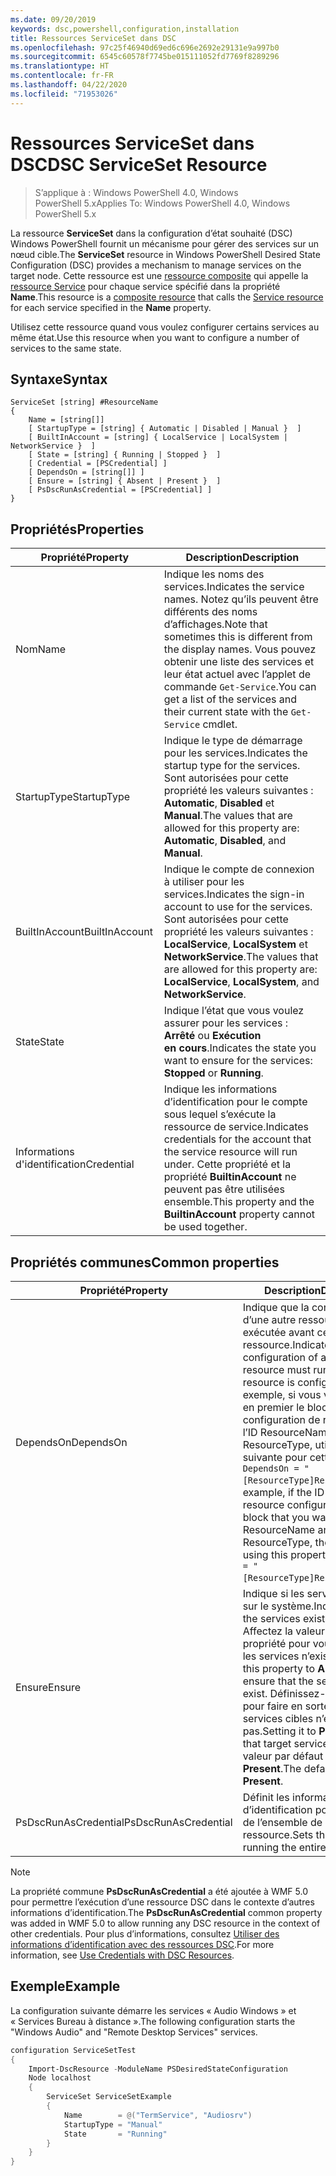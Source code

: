```yaml
---
ms.date: 09/20/2019
keywords: dsc,powershell,configuration,installation
title: Ressources ServiceSet dans DSC
ms.openlocfilehash: 97c25f46940d69ed6c696e2692e29131e9a997b0
ms.sourcegitcommit: 6545c60578f7745be015111052fd7769f8289296
ms.translationtype: HT
ms.contentlocale: fr-FR
ms.lasthandoff: 04/22/2020
ms.locfileid: "71953026"
---
```

# <a name="dsc-serviceset-resource"></a><span data-ttu-id="bf5c2-103">Ressources ServiceSet dans DSC</span><span class="sxs-lookup"><span data-stu-id="bf5c2-103">DSC ServiceSet Resource</span></span>

> <span data-ttu-id="bf5c2-104">S’applique à : Windows PowerShell 4.0, Windows PowerShell 5.x</span><span class="sxs-lookup"><span data-stu-id="bf5c2-104">Applies To: Windows PowerShell 4.0, Windows PowerShell 5.x</span></span>

<span data-ttu-id="bf5c2-105">La ressource **ServiceSet** dans la configuration d’état souhaité (DSC) Windows PowerShell fournit un mécanisme pour gérer des services sur un nœud cible.</span><span class="sxs-lookup"><span data-stu-id="bf5c2-105">The **ServiceSet** resource in Windows PowerShell Desired State Configuration (DSC) provides a mechanism to manage services on the target node.</span></span> <span data-ttu-id="bf5c2-106">Cette ressource est une [ressource composite](../../../resources/authoringResourceComposite.md) qui appelle la [ressource Service](serviceResource.md) pour chaque service spécifié dans la propriété **Name**.</span><span class="sxs-lookup"><span data-stu-id="bf5c2-106">This resource is a [composite resource](../../../resources/authoringResourceComposite.md) that calls the [Service resource](serviceResource.md) for each service specified in the **Name** property.</span></span>

<span data-ttu-id="bf5c2-107">Utilisez cette ressource quand vous voulez configurer certains services au même état.</span><span class="sxs-lookup"><span data-stu-id="bf5c2-107">Use this resource when you want to configure a number of services to the same state.</span></span>

## <a name="syntax"></a><span data-ttu-id="bf5c2-108">Syntaxe</span><span class="sxs-lookup"><span data-stu-id="bf5c2-108">Syntax</span></span>

```Syntax
ServiceSet [string] #ResourceName
{
    Name = [string[]]
    [ StartupType = [string] { Automatic | Disabled | Manual }  ]
    [ BuiltInAccount = [string] { LocalService | LocalSystem | NetworkService }  ]
    [ State = [string] { Running | Stopped }  ]
    [ Credential = [PSCredential] ]
    [ DependsOn = [string[]] ]
    [ Ensure = [string] { Absent | Present }  ]
    [ PsDscRunAsCredential = [PSCredential] ]
}
```

## <a name="properties"></a><span data-ttu-id="bf5c2-109">Propriétés</span><span class="sxs-lookup"><span data-stu-id="bf5c2-109">Properties</span></span>

|<span data-ttu-id="bf5c2-110">Propriété</span><span class="sxs-lookup"><span data-stu-id="bf5c2-110">Property</span></span> |<span data-ttu-id="bf5c2-111">Description</span><span class="sxs-lookup"><span data-stu-id="bf5c2-111">Description</span></span> |
|---|---|
|<span data-ttu-id="bf5c2-112">Nom</span><span class="sxs-lookup"><span data-stu-id="bf5c2-112">Name</span></span> |<span data-ttu-id="bf5c2-113">Indique les noms des services.</span><span class="sxs-lookup"><span data-stu-id="bf5c2-113">Indicates the service names.</span></span> <span data-ttu-id="bf5c2-114">Notez qu’ils peuvent être différents des noms d’affichages.</span><span class="sxs-lookup"><span data-stu-id="bf5c2-114">Note that sometimes this is different from the display names.</span></span> <span data-ttu-id="bf5c2-115">Vous pouvez obtenir une liste des services et leur état actuel avec l’applet de commande `Get-Service`.</span><span class="sxs-lookup"><span data-stu-id="bf5c2-115">You can get a list of the services and their current state with the `Get-Service` cmdlet.</span></span> |
|<span data-ttu-id="bf5c2-116">StartupType</span><span class="sxs-lookup"><span data-stu-id="bf5c2-116">StartupType</span></span> |<span data-ttu-id="bf5c2-117">Indique le type de démarrage pour les services.</span><span class="sxs-lookup"><span data-stu-id="bf5c2-117">Indicates the startup type for the services.</span></span> <span data-ttu-id="bf5c2-118">Sont autorisées pour cette propriété les valeurs suivantes : **Automatic**, **Disabled** et **Manual**.</span><span class="sxs-lookup"><span data-stu-id="bf5c2-118">The values that are allowed for this property are: **Automatic**, **Disabled**, and **Manual**.</span></span> |
|<span data-ttu-id="bf5c2-119">BuiltInAccount</span><span class="sxs-lookup"><span data-stu-id="bf5c2-119">BuiltInAccount</span></span> |<span data-ttu-id="bf5c2-120">Indique le compte de connexion à utiliser pour les services.</span><span class="sxs-lookup"><span data-stu-id="bf5c2-120">Indicates the sign-in account to use for the services.</span></span> <span data-ttu-id="bf5c2-121">Sont autorisées pour cette propriété les valeurs suivantes : **LocalService**, **LocalSystem** et **NetworkService**.</span><span class="sxs-lookup"><span data-stu-id="bf5c2-121">The values that are allowed for this property are: **LocalService**, **LocalSystem**, and **NetworkService**.</span></span> |
|<span data-ttu-id="bf5c2-122">State</span><span class="sxs-lookup"><span data-stu-id="bf5c2-122">State</span></span> |<span data-ttu-id="bf5c2-123">Indique l’état que vous voulez assurer pour les services : **Arrêté** ou **Exécution en cours**.</span><span class="sxs-lookup"><span data-stu-id="bf5c2-123">Indicates the state you want to ensure for the services: **Stopped** or **Running**.</span></span> |
|<span data-ttu-id="bf5c2-124">Informations d'identification</span><span class="sxs-lookup"><span data-stu-id="bf5c2-124">Credential</span></span> |<span data-ttu-id="bf5c2-125">Indique les informations d’identification pour le compte sous lequel s’exécute la ressource de service.</span><span class="sxs-lookup"><span data-stu-id="bf5c2-125">Indicates credentials for the account that the service resource will run under.</span></span> <span data-ttu-id="bf5c2-126">Cette propriété et la propriété **BuiltinAccount** ne peuvent pas être utilisées ensemble.</span><span class="sxs-lookup"><span data-stu-id="bf5c2-126">This property and the **BuiltinAccount** property cannot be used together.</span></span> |

## <a name="common-properties"></a><span data-ttu-id="bf5c2-127">Propriétés communes</span><span class="sxs-lookup"><span data-stu-id="bf5c2-127">Common properties</span></span>

|<span data-ttu-id="bf5c2-128">Propriété</span><span class="sxs-lookup"><span data-stu-id="bf5c2-128">Property</span></span> |<span data-ttu-id="bf5c2-129">Description</span><span class="sxs-lookup"><span data-stu-id="bf5c2-129">Description</span></span> |
|---|---|
|<span data-ttu-id="bf5c2-130">DependsOn</span><span class="sxs-lookup"><span data-stu-id="bf5c2-130">DependsOn</span></span> |<span data-ttu-id="bf5c2-131">Indique que la configuration d’une autre ressource doit être exécutée avant celle de cette ressource.</span><span class="sxs-lookup"><span data-stu-id="bf5c2-131">Indicates that the configuration of another resource must run before this resource is configured.</span></span> <span data-ttu-id="bf5c2-132">Par exemple, si vous voulez exécuter en premier le bloc de script de configuration de ressource ayant l’ID ResourceName et le type ResourceType, utilisez la syntaxe suivante pour cette propriété : `DependsOn = "[ResourceType]ResourceName"`.</span><span class="sxs-lookup"><span data-stu-id="bf5c2-132">For example, if the ID of the resource configuration script block that you want to run first is ResourceName and its type is ResourceType, the syntax for using this property is `DependsOn = "[ResourceType]ResourceName"`.</span></span> |
|<span data-ttu-id="bf5c2-133">Ensure</span><span class="sxs-lookup"><span data-stu-id="bf5c2-133">Ensure</span></span> |<span data-ttu-id="bf5c2-134">Indique si les services existent sur le système.</span><span class="sxs-lookup"><span data-stu-id="bf5c2-134">Indicates whether the services exist on the system.</span></span> <span data-ttu-id="bf5c2-135">Affectez la valeur **Absent** à cette propriété pour vous assurer que les services n’existent pas.</span><span class="sxs-lookup"><span data-stu-id="bf5c2-135">Set this property to **Absent** to ensure that the services do not exist.</span></span> <span data-ttu-id="bf5c2-136">Définissez-la sur **Present** pour faire en sorte que les services cibles n’existent pas.</span><span class="sxs-lookup"><span data-stu-id="bf5c2-136">Setting it to **Present** ensures that target services exist.</span></span> <span data-ttu-id="bf5c2-137">La valeur par défaut est **Present**.</span><span class="sxs-lookup"><span data-stu-id="bf5c2-137">The default value is **Present**.</span></span> |
|<span data-ttu-id="bf5c2-138">PsDscRunAsCredential</span><span class="sxs-lookup"><span data-stu-id="bf5c2-138">PsDscRunAsCredential</span></span> |<span data-ttu-id="bf5c2-139">Définit les informations d’identification pour l’exécution de l’ensemble de la ressource.</span><span class="sxs-lookup"><span data-stu-id="bf5c2-139">Sets the credential for running the entire resource as.</span></span> |

> [!NOTE]
> <span data-ttu-id="bf5c2-140">La propriété commune **PsDscRunAsCredential** a été ajoutée à WMF 5.0 pour permettre l’exécution d’une ressource DSC dans le contexte d’autres informations d’identification.</span><span class="sxs-lookup"><span data-stu-id="bf5c2-140">The **PsDscRunAsCredential** common property was added in WMF 5.0 to allow running any DSC resource in the context of other credentials.</span></span> <span data-ttu-id="bf5c2-141">Pour plus d’informations, consultez [Utiliser des informations d’identification avec des ressources DSC](../../../configurations/runasuser.md).</span><span class="sxs-lookup"><span data-stu-id="bf5c2-141">For more information, see [Use Credentials with DSC Resources](../../../configurations/runasuser.md).</span></span>

## <a name="example"></a><span data-ttu-id="bf5c2-142">Exemple</span><span class="sxs-lookup"><span data-stu-id="bf5c2-142">Example</span></span>

<span data-ttu-id="bf5c2-143">La configuration suivante démarre les services « Audio Windows » et « Services Bureau à distance ».</span><span class="sxs-lookup"><span data-stu-id="bf5c2-143">The following configuration starts the "Windows Audio" and "Remote Desktop Services" services.</span></span>

```powershell
configuration ServiceSetTest
{
    Import-DscResource -ModuleName PSDesiredStateConfiguration
    Node localhost
    {
        ServiceSet ServiceSetExample
        {
            Name        = @("TermService", "Audiosrv")
            StartupType = "Manual"
            State       = "Running"
        }
    }
}
```